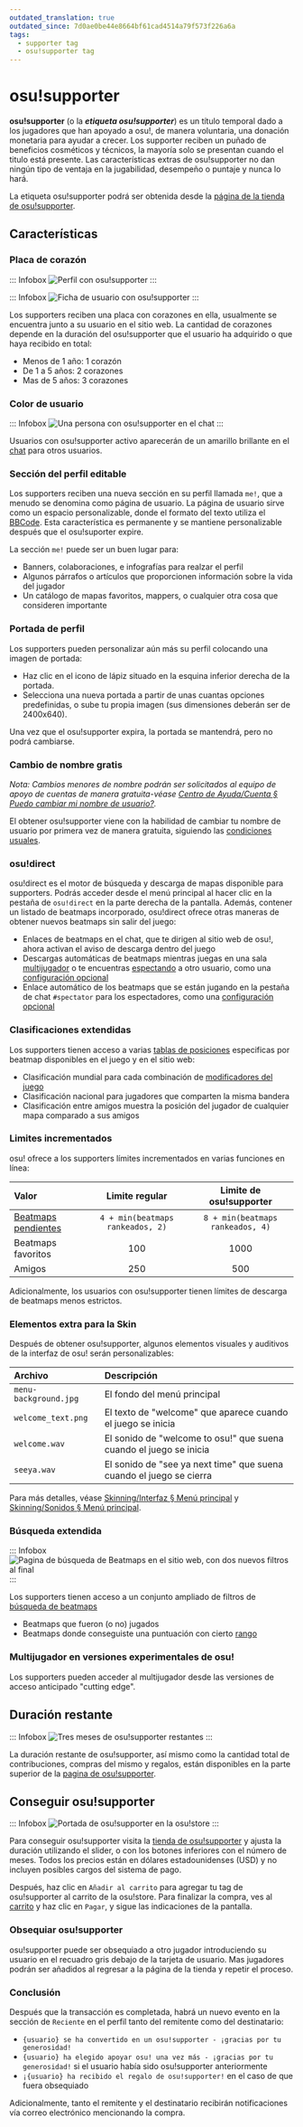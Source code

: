 ```yaml
---
outdated_translation: true
outdated_since: 7d0ae0be44e8664bf61cad4514a79f573f226a6a
tags:
  - supporter tag
  - osu!supporter tag
---
```


# osu!supporter

**osu!supporter** (o la ***etiqueta osu!supporter***) es un título temporal dado a los jugadores que han apoyado a osu!, de manera voluntaria, una donación monetaria para ayudar a crecer. Los supporter reciben un puñado de beneficios cosméticos y técnicos, la mayoría solo se presentan cuando el titulo está presente. Las características extras de osu!supporter no dan ningún tipo de ventaja en la jugabilidad, desempeño o puntaje y nunca lo hará.

La etiqueta osu!supporter podrá ser obtenida desde la [página de la tienda de osu!supporter](https://osu.ppy.sh/store/products/supporter-tag).

## Características

### Placa de corazón

::: Infobox
![](img/userpage.png?1 "Perfil con osu!supporter")
:::

::: Infobox
![](img/usercard.png?2 "Ficha de usuario con osu!supporter")
:::

Los supporters reciben una placa con corazones en ella, usualmente se encuentra junto a su usuario en el sitio web. La cantidad de corazones depende en la duración del osu!supporter que el usuario ha adquirido o que haya recibido en total<!-- fuente: https://github.com/ppy/osu-web/blob/ac227d6abbd48630ebbf428c4e3372f388004ee5/app/Models/User.php#L1733-L1750 -->:

- Menos de 1 año: 1 corazón
- De 1 a 5 años: 2 corazones
- Mas de 5 años: 3 corazones

### Color de usuario

::: Infobox
![](img/chat.png "Una persona con osu!supporter en el chat")
:::

Usuarios con osu!supporter activo aparecerán de un amarillo brillante en el [chat](/wiki/Client/Interface/Chat_console) para otros usuarios.

### Sección del perfil editable

Los supporters reciben una nueva sección en su perfil llamada `me!`, que a menudo se denomina como página de usuario. La página de usuario sirve como un espacio personalizable, donde el formato del texto utiliza el [BBCode](/wiki/BBCode). Esta característica es permanente y se mantiene personalizable después que el osu!suporter expire.

La sección `me!` puede ser un buen lugar para:

- Banners, colaboraciones, e infografías para realzar el perfil
- Algunos párrafos o artículos que proporcionen información sobre la vida del jugador
- Un catálogo de mapas favoritos, mappers, o cualquier otra cosa que consideren importante

### Portada de perfil

Los supporters pueden personalizar aún más su perfil colocando una imagen de portada:

- Haz clic en el icono de lápiz situado en la esquina inferior derecha de la portada.
- Selecciona una nueva portada a partir de unas cuantas opciones predefinidas, o sube tu propia imagen (sus dimensiones deberán ser de 2400x640).

Una vez que el osu!supporter expira, la portada se mantendrá, pero no podrá cambiarse. 

### Cambio de nombre gratis

*Nota: Cambios menores de nombre podrán ser solicitados al equipo de apoyo de cuentas de manera gratuita-véase [Centro de Ayuda/Cuenta § Puedo cambiar mi nombre de usuario?](/wiki/Help_centre/Account#name-changes).*

El obtener osu!supporter viene con la habilidad de cambiar tu nombre de usuario por primera vez de manera gratuita, siguiendo las [condiciones usuales](/wiki/Help_centre/Account#name-changes).

### osu!direct

osu!direct es el motor de búsqueda y descarga de mapas disponible para supporters.  Podrás acceder desde el menú principal al hacer clic en la pestaña de `osu!direct` en la parte derecha de la pantalla. Además, contener un listado de beatmaps incorporado, osu!direct ofrece otras maneras de obtener nuevos beatmaps sin salir del juego:

- Enlaces de beatmaps en el chat, que te dirigen al sitio web de osu!, ahora activan el aviso de descarga dentro del juego
- Descargas automáticas de beatmaps mientras juegas en una sala [multijugador](/wiki/Client/Interface/Multiplayer) o te encuentras [espectando](/wiki/Gameplay/Spectating) a otro usuario, como una [configuración opcional](/wiki/Client/Options#online)
- Enlace automático de los beatmaps que se están jugando en la pestaña de chat `#spectator` para los espectadores, como una [configuración opcional](/wiki/Client/Options#online)

### Clasificaciones extendidas

Los supporters tienen acceso a varias [tablas de posiciones](/wiki/Beatmap#leaderboards) especificas por beatmap disponibles en el juego y en el sitio web:

- Clasificación mundial para cada combinación de [modificadores del juego](/wiki/Game_modifier)
- Clasificación nacional para jugadores que comparten la misma bandera
- Clasificación entre amigos muestra la posición del jugador de cualquier mapa comparado a sus amigos

### Limites incrementados

osu! ofrece a los supporters límites incrementados en varias funciones en línea:

| Valor | Limite regular | Limite de osu!supporter |
| :-- | :-: | :-: |
| [Beatmaps pendientes](/wiki/Beatmap/Category#work-in-progress-and-pending) | `4 + min(beatmaps rankeados, 2)` | `8 + min(beatmaps rankeados, 4)` |
| Beatmaps favoritos | 100 | 1000 |
| Amigos | 250 | 500 |

Adicionalmente, los usuarios con osu!supporter tienen límites de descarga de beatmaps menos estrictos.

### Elementos extra para la Skin

Después de obtener osu!supporter, algunos elementos visuales y auditivos de la interfaz de osu! serán personalizables:

| Archivo | Descripción |
| :-- | :-- |
| `menu-background.jpg` | El fondo del menú principal |
| `welcome_text.png` | El texto de  "welcome" que aparece cuando el juego se inicia |
| `welcome.wav` | El sonido de "welcome to osu!" que suena cuando el juego se inicia |
| `seeya.wav` | El sonido de  "see ya next time" que suena cuando el juego se cierra |

Para más detalles, véase [Skinning/Interfaz § Menú principal](/wiki/Skinning/Interface#main-menu) y [Skinning/Sonidos § Menú principal](/wiki/Skinning/Sounds#main-menu).

### Búsqueda extendida

::: Infobox
![](img/beatmap-search.png "Pagina de búsqueda de Beatmaps en el sitio web, con dos nuevos filtros al final")
:::

Los supporters tienen acceso a un conjunto ampliado de filtros de [búsqueda de beatmaps](https://osu.ppy.sh/beatmapsets)

- Beatmaps que fueron (o no) jugados
- Beatmaps donde conseguiste una puntuación con cierto [rango](/wiki/Gameplay/Grade)

### Multijugador en versiones experimentales de osu!

Los supporters pueden acceder al multijugador desde las versiones de acceso anticipado "cutting edge".

## Duración restante

::: Infobox
![](img/status.jpg?1 "Tres meses de osu!supporter restantes")
:::

La duración restante de osu!supporter, así mismo como la cantidad total de contribuciones, compras del mismo y regalos, están disponibles en la parte superior de la  [pagina de osu!supporter](https://osu.ppy.sh/home/support).

## Conseguir osu!supporter

::: Infobox
![](img/store-product.jpg?2 "Portada de osu!supporter en la osu!store")
:::

Para conseguir osu!supporter visita la [tienda de osu!supporter](https://osu.ppy.sh/store/products/supporter-tag) y ajusta la duración utilizando el slider, o con los botones inferiores con el número de meses. Todos los precios están en dólares estadounidenses (USD) y no incluyen posibles cargos del sistema de pago.

Después, haz clic en `Añadir al carrito` para agregar tu tag de osu!supporter al carrito de la osu!store. Para finalizar la compra, ves al [carrito](https://osu.ppy.sh/store/cart) y haz clic en `Pagar`, y sigue las indicaciones de la pantalla.

### Obsequiar osu!supporter

osu!supporter puede ser obsequiado a otro jugador introduciendo su usuario en el recuadro gris debajo de la tarjeta de usuario. Mas jugadores podrán ser añadidos al regresar a la página de la tienda y repetir el proceso.

### Conclusión

Después que la transacción es completada, habrá un nuevo evento en la sección de `Reciente` en el perfil tanto del remitente como del destinatario:

- `{usuario} se ha convertido en un osu!supporter - ¡gracias por tu generosidad!`
- `{usuario} ha elegido apoyar osu! una vez más - ¡gracias por tu generosidad!` si el usuario había sido osu!supporter anteriormente
- `¡{usuario} ha recibido el regalo de osu!supporter!` en el caso de que fuera obsequiado

Adicionalmente, tanto el remitente y el destinatario recibirán notificaciones vía correo electrónico mencionando la compra.
